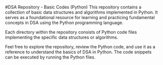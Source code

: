#DSA Repository - Basic Codes (Python)
This repository contains a collection of basic data structures and algorithms implemented in Python. It serves as a foundational resource for learning and practicing fundamental concepts in DSA using the Python programming language.

Each directory within the repository consists of Python code files implementing the specific data structures or algorithms. 

Feel free to explore the repository, review the Python code, and use it as a reference to understand the basics of DSA in Python. The code snippets can be executed by running the Python files. 

